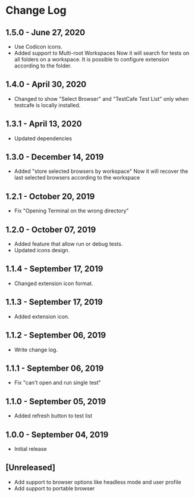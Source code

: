 # Change Log

## 1.5.0 - June 27, 2020
- Use Codicon icons.
- Added support to Multi-root Workspaces
    Now it will search for tests on all folders on a workspace.
    It is possible to configure extension according to the folder.

## 1.4.0 - April 30, 2020
- Changed to show "Select Browser" and "TestCafe Test List" only when testcafe is locally installed.

## 1.3.1 - April 13, 2020
- Updated dependencies

## 1.3.0 - December 14, 2019
- Added "store selected browsers by workspace"
    Now it will recover the last selected browsers according to the workspace

## 1.2.1 - October 20, 2019
- Fix "Opening Terminal on the wrong directory"

## 1.2.0 - October 07, 2019
- Added feature that allow run or debug tests.
- Updated icons design.

## 1.1.4 - September 17, 2019
- Changed extension icon format.

## 1.1.3 - September 17, 2019
- Added extension icon.

## 1.1.2 - September 06, 2019
- Write change log.

## 1.1.1 - September 06, 2019
- Fix "can't open and run single test" 

## 1.1.0 - September 05, 2019
- Added refresh button to test list

## 1.0.0 - September 04, 2019
- Initial release

## [Unreleased]

- Add support to browser options like headless mode and user profile
- Add support to portable browser